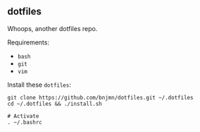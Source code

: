 dotfiles
--------

Whoops, another dotfiles repo.

Requirements:

- `bash`
- `git`
- `vim`

Install these `dotfiles`:

    git clone https://github.com/bnjmn/dotfiles.git ~/.dotfiles
    cd ~/.dotfiles && ./install.sh

    # Activate
    . ~/.bashrc
